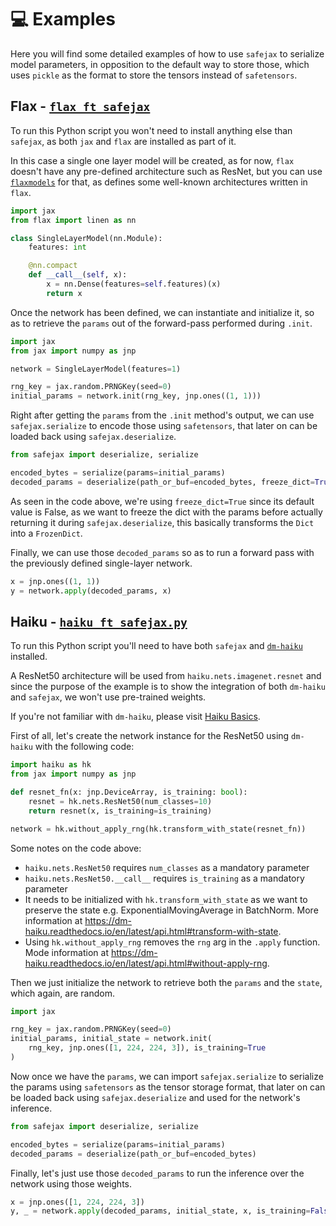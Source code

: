 # 💻 Examples

Here you will find some detailed examples of how to use `safejax` to serialize
model parameters, in opposition to the default way to store those, which uses 
`pickle` as the format to store the tensors instead of `safetensors`.

## Flax - [`flax_ft_safejax`](./examples/flax_ft_safejax.py)

To run this Python script you won't need to install anything else than
`safejax`, as both `jax` and `flax` are installed as part of it.

In this case a single one layer model will be created, as for now, `flax`
doesn't have any pre-defined architecture such as ResNet, but you can use
[`flaxmodels`](https://github.com/matthias-wright/flaxmodels) for that, as
defines some well-known architectures written in `flax`.

```python
import jax
from flax import linen as nn

class SingleLayerModel(nn.Module):
    features: int

    @nn.compact
    def __call__(self, x):
        x = nn.Dense(features=self.features)(x)
        return x
```

Once the network has been defined, we can instantiate and initialize it,
so as to retrieve the `params` out of the forward-pass performed during
`.init`.

```python
import jax
from jax import numpy as jnp

network = SingleLayerModel(features=1)

rng_key = jax.random.PRNGKey(seed=0)
initial_params = network.init(rng_key, jnp.ones((1, 1)))
```

Right after getting the `params` from the `.init` method's output, we can
use `safejax.serialize` to encode those using `safetensors`, that later on 
can be loaded back using `safejax.deserialize`.

```python
from safejax import deserialize, serialize

encoded_bytes = serialize(params=initial_params)
decoded_params = deserialize(path_or_buf=encoded_bytes, freeze_dict=True)
```

As seen in the code above, we're using `freeze_dict=True` since its default
value is False, as we want to freeze the dict with the params before actually
returning it during `safejax.deserialize`, this basically transforms the `Dict`
into a `FrozenDict`.

Finally, we can use those `decoded_params` so as to run a forward pass
with the previously defined single-layer network.

```python
x = jnp.ones((1, 1))
y = network.apply(decoded_params, x)
```


## Haiku - [`haiku_ft_safejax.py`](./examples/haiku_ft_safejax.py)

To run this Python script you'll need to have both `safejax` and [`dm-haiku`](https://github.com/deepmind/dm-haiku)
installed.

A ResNet50 architecture will be used from `haiku.nets.imagenet.resnet` and since
the purpose of the example is to show the integration of both `dm-haiku` and
`safejax`, we won't use pre-trained weights.

If you're not familiar with `dm-haiku`, please visit [Haiku Basics](https://dm-haiku.readthedocs.io/en/latest/notebooks/basics.html).

First of all, let's create the network instance for the ResNet50 using `dm-haiku`
with the following code:

```python
import haiku as hk
from jax import numpy as jnp

def resnet_fn(x: jnp.DeviceArray, is_training: bool):
    resnet = hk.nets.ResNet50(num_classes=10)
    return resnet(x, is_training=is_training)

network = hk.without_apply_rng(hk.transform_with_state(resnet_fn))
```

Some notes on the code above:
* `haiku.nets.ResNet50` requires `num_classes` as a mandatory parameter
* `haiku.nets.ResNet50.__call__` requires `is_training` as a mandatory parameter
* It needs to be initialized with `hk.transform_with_state` as we want to preserve
the state e.g. ExponentialMovingAverage in BatchNorm. More information at https://dm-haiku.readthedocs.io/en/latest/api.html#transform-with-state.
* Using `hk.without_apply_rng` removes the `rng` arg in the `.apply` function. Mode information at https://dm-haiku.readthedocs.io/en/latest/api.html#without-apply-rng.

Then we just initialize the network to retrieve both the `params` and the `state`,
which again, are random.

```python
import jax

rng_key = jax.random.PRNGKey(seed=0)
initial_params, initial_state = network.init(
    rng_key, jnp.ones([1, 224, 224, 3]), is_training=True
)
```

Now once we have the `params`, we can import `safejax.serialize` to serialize the 
params using `safetensors` as the tensor storage format, that later on can be loaded
back using `safejax.deserialize` and used for the network's inference.

```python
from safejax import deserialize, serialize

encoded_bytes = serialize(params=initial_params)
decoded_params = deserialize(path_or_buf=encoded_bytes)
```

Finally, let's just use those `decoded_params` to run the inference over the network
using those weights.

```python
x = jnp.ones([1, 224, 224, 3])
y, _ = network.apply(decoded_params, initial_state, x, is_training=False)
```
